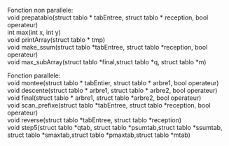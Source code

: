 Fonction non parallele:  
     void prepatablo(struct tablo * tabEntree, struct tablo * reception, bool operateur)  
     int max(int x, int y)  
     void printArray(struct tablo * tmp)  
     void make_ssum(struct tablo *tabEntree, struct tablo *reception, bool operateur)  
     void max_subArray(struct tablo *final,struct tablo *q, struct tablo *m)  
    

Fonction parallele:  
    void montee(struct tablo * tabEntier, struct tablo * arbre1, bool operateur)  
    void descente(struct tablo * arbre1, struct tablo * arbre2, bool operateur)  
    void final(struct tablo * arbre1, struct tablo *arbre2, bool operateur)  
    void scan_prefixe(struct tablo *tabEntree, struct tablo *reception, bool operateur)  
    void reverse(struct tablo *tabEntree, struct tablo *reception)  
    void step5(struct tablo *qtab, struct tablo *psumtab,struct tablo *ssumtab, struct tablo *smaxtab,struct tablo *pmaxtab,struct tablo *mtab)  
